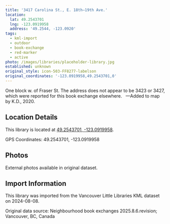 ```yaml
---
title: '3417 Carolina St., E. 18th—19th Ave.'
location:
  lat: 49.2543701
  lng: -123.0919958
  address: '49.2544, -123.0920'
tags:
  - kml-import
  - outdoor
  - book-exchange
  - red-marker
  - active
photo: /images/libraries/placeholder-library.jpg
established: unknown
original_style: icon-503-FF8277-labelson
original_coordinates: '-123.0919958,49.2543701,0'
---
```

One block w. of Fraser St.
The address does not appear to be 3423 or 3427, which were reported for this book exchange elsewhere.  
—Added to map by K.D., 2020.

## Location Details

This library is located at [49.2543701, -123.0919958](https://www.google.com/maps?q=49.2543701,-123.0919958).

GPS Coordinates: 49.2543701, -123.0919958

## Photos

External photos available in original dataset.

## Import Information

This library was imported from the Vancouver Little Libraries KML dataset on 2024-08-08.

Original data source: Neighbourhood book exchanges 2025.8.6.revision; Vancouver, BC, Canada
